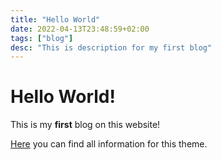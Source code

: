 ```yaml
---
title: "Hello World"
date: 2022-04-13T23:48:59+02:00
tags: ["blog"]
desc: "This is description for my first blog"
---
```


# Hello World!

This is my **first** blog on this website!

[Here](https://adityatelange.github.io/hugo-PaperMod/posts/papermod/papermod-installation/) you can find all information for this theme.


